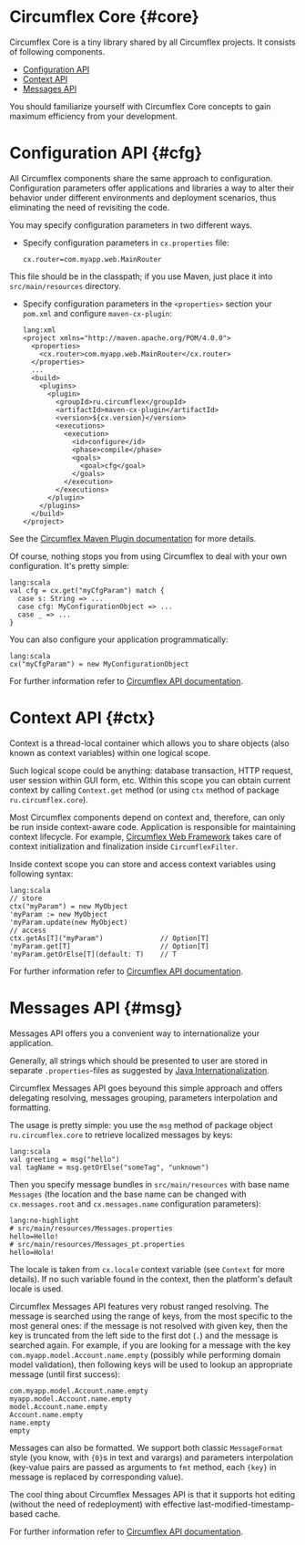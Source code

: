 # Circumflex Core {#core}

Circumflex Core is a tiny library shared by all Circumflex projects. It consists
of following components.

  * [Configuration API](#cfg)
  * [Context API](#ctx)
  * [Messages API](#msg)

You should familiarize yourself with Circumflex Core concepts to gain maximum efficiency
from your development.

# Configuration API {#cfg}

All Circumflex components share the same approach to configuration. Configuration parameters
offer applications and libraries a way to alter their behavior under different environments
and deployment scenarios, thus eliminating the need of revisiting the code.

You may specify configuration parameters in two different ways.

  * Specify configuration parameters in `cx.properties` file:

        cx.router=com.myapp.web.MainRouter

  This file should be in the classpath; if you use Maven, just place it into `src/main/resources`
  directory.

  * Specify configuration parameters in the `<properties>` section your `pom.xml` and configure
  `maven-cx-plugin`:

        lang:xml
        <project xmlns="http://maven.apache.org/POM/4.0.0">
          <properties>
            <cx.router>com.myapp.web.MainRouter</cx.router>
          </properties>
          ...
          <build>
            <plugins>
              <plugin>
                <groupId>ru.circumflex</groupId>
                <artifactId>maven-cx-plugin</artifactId>
                <version>${cx.version}</version>
                <executions>
                  <execution>
                    <id>configure</id>
                    <phase>compile</phase>
                    <goals>
                      <goal>cfg</goal>
                    </goals>
                  </execution>
                </executions>
              </plugin>
            </plugins>
          </build>
        </project>

  See the [Circumflex Maven Plugin documentation](/plugin.html#cfg) for more details.

Of course, nothing stops you from using Circumflex to deal with your own configuration.
It's pretty simple:

    lang:scala
    val cfg = cx.get("myCfgParam") match {
      case s: String => ...
      case cfg: MyConfigurationObject => ...
      case _ => ...
    }

You can also configure your application programmatically:

    lang:scala
    cx("myCfgParam") = new MyConfigurationObject

For further information refer to [Circumflex API documentation](/api/2.0/circumflex-core/circumflex.scala).

# Context API {#ctx}

Context is a thread-local container which allows you to share objects (also known as
context variables) within one logical scope.

Such logical scope could be anything: database transaction, HTTP request, user
session within GUI form, etc. Within this scope you can obtain current context by
calling `Context.get` method (or using `ctx` method of package `ru.circumflex.core`).

Most Circumflex components depend on context and, therefore, can only be run inside
context-aware code. Application is responsible for maintaining context lifecycle.
For example, [Circumflex Web Framework](/web.html) takes care of context initialization
and finalization inside `CircumflexFilter`.

Inside context scope you can store and access context variables using following syntax:

    lang:scala
    // store
    ctx("myParam") = new MyObject
    'myParam := new MyObject
    'myParam.update(new MyObject)
    // access
    ctx.getAs[T]("myParam")              // Option[T]
    'myParam.get[T]                      // Option[T]
    'myParam.getOrElse[T](default: T)    // T

For further information refer to [Circumflex API documentation](/api/2.0/circumflex-core/context.scala).

# Messages API {#msg}

Messages API offers you a convenient way to internationalize your application.

Generally, all strings which should be presented to user are stored in
separate `.properties`-files as suggested by [Java Internationalization][java-i18n].

Circumflex Messages API goes beyound this simple approach and offers
delegating resolving, messages grouping, parameters interpolation and formatting.

  [java-i18n]: http://java.sun.com/javase/technologies/core/basic/intl

The usage is pretty simple: you use the `msg` method of package object `ru.circumflex.core`
to retrieve localized messages by keys:

    lang:scala
    val greeting = msg("hello")
    val tagName = msg.getOrElse("someTag", "unknown")

Then you specify message bundles in `src/main/resources` with base name `Messages`
(the location and the base name can be changed with `cx.messages.root` and `cx.messages.name`
configuration parameters):

    lang:no-highlight
    # src/main/resources/Messages.properties
    hello=Hello!
    # src/main/resources/Messages_pt.properties
    hello=Hola!

The locale is taken from `cx.locale` context variable (see `Context` for more details).
If no such variable found in the context, then the platform's default locale is used.

Circumflex Messages API features very robust ranged resolving. The message is searched
using the range of keys, from the most specific to the most general ones: if the message
is not resolved with given key, then the key is truncated from the left side to
the first dot (`.`) and the message is searched again. For example, if you are looking
for a message with the key `com.myapp.model.Account.name.empty` (possibly while performing
domain model validation), then following keys will be used to lookup an appropriate
message (until first success):

    com.myapp.model.Account.name.empty
    myapp.model.Account.name.empty
    model.Account.name.empty
    Account.name.empty
    name.empty
    empty

Messages can also be formatted. We support both classic `MessageFormat` style
(you know, with `{0}`s in text and varargs) and parameters interpolation (key-value pairs
are passed as arguments to `fmt` method, each `{key}` in message is replaced by
corresponding value).

The cool thing about Circumflex Messages API is that it supports hot editing (without
the need of redeployment) with effective last-modified-timestamp-based cache.

For further information refer to [Circumflex API documentation](/api/2.0/circumflex-core/messages.scala).